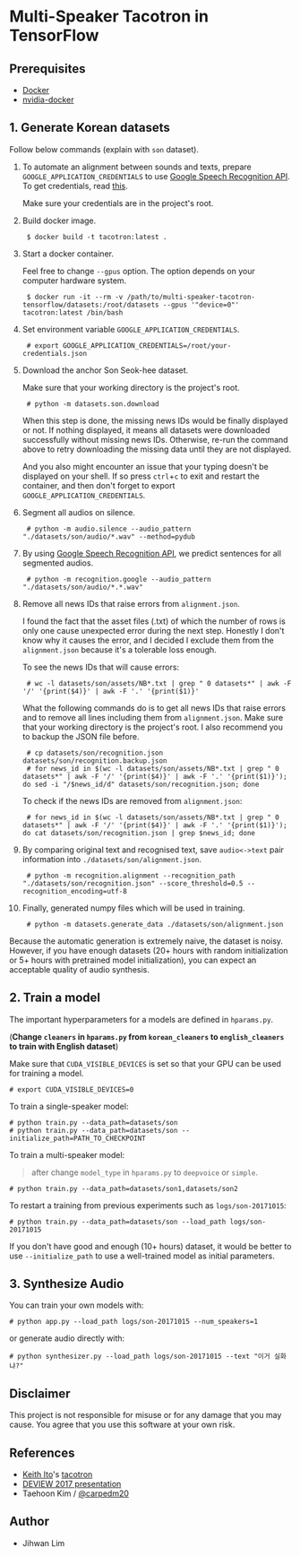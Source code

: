 # Multi-Speaker Tacotron in TensorFlow


## Prerequisites

- [Docker](https://docs.docker.com/install/)
- [nvidia-docker](https://github.com/NVIDIA/nvidia-docker)


## 1. Generate Korean datasets

Follow below commands (explain with `son` dataset).

1. To automate an alignment between sounds and texts, prepare `GOOGLE_APPLICATION_CREDENTIALS` to use [Google Speech Recognition API](https://cloud.google.com/speech/). To get credentials, read [this](https://developers.google.com/identity/protocols/application-default-credentials).

    Make sure your credentials are in the project's root.

2. Build docker image.

        $ docker build -t tacotron:latest .

3. Start a docker container.

    Feel free to change `--gpus` option. The option depends on your computer hardware system.

        $ docker run -it --rm -v /path/to/multi-speaker-tacotron-tensorflow/datasets:/root/datasets --gpus '"device=0"' tacotron:latest /bin/bash

4. Set environment variable `GOOGLE_APPLICATION_CREDENTIALS`.

        # export GOOGLE_APPLICATION_CREDENTIALS=/root/your-credentials.json

5. Download the anchor Son Seok-hee dataset.

    Make sure that your working directory is the project's root.

        # python -m datasets.son.download

    When this step is done, the missing news IDs would be finally displayed or not. If nothing displayed, it means all datasets were downloaded successfully without missing news IDs. Otherwise, re-run the command above to retry downloading the missing data until they are not displayed.

    And you also might encounter an issue that your typing doesn't be displayed on your shell. If so press `ctrl`+`c` to exit and restart the container, and then don't forget to export `GOOGLE_APPLICATION_CREDENTIALS`.

6. Segment all audios on silence.

        # python -m audio.silence --audio_pattern "./datasets/son/audio/*.wav" --method=pydub

7. By using [Google Speech Recognition API](https://cloud.google.com/speech/), we predict sentences for all segmented audios.

        # python -m recognition.google --audio_pattern "./datasets/son/audio/*.*.wav"

8. Remove all news IDs that raise errors from `alignment.json`.

    I found the fact that the asset files (.txt) of which the number of rows is only one cause unexpected error during the next step. Honestly I don't know why it causes the error, and I decided I exclude them from the `alignment.json` because it's a tolerable loss enough.

    To see the news IDs that will cause errors:

        # wc -l datasets/son/assets/NB*.txt | grep " 0 datasets*" | awk -F '/' '{print($4)}' | awk -F '.' '{print($1)}'

    What the following commands do is to get all news IDs that raise errors and to remove all lines including them from `alignment.json`. Make sure that your working directory is the project's root. I also recommend you to backup the JSON file before.

        # cp datasets/son/recognition.json datasets/son/recognition.backup.json
        # for news_id in $(wc -l datasets/son/assets/NB*.txt | grep " 0 datasets*" | awk -F '/' '{print($4)}' | awk -F '.' '{print($1)}'); do sed -i "/$news_id/d" datasets/son/recognition.json; done

    To check if the news IDs are removed from `alignment.json`:

        # for news_id in $(wc -l datasets/son/assets/NB*.txt | grep " 0 datasets*" | awk -F '/' '{print($4)}' | awk -F '.' '{print($1)}'); do cat datasets/son/recognition.json | grep $news_id; done

8. By comparing original text and recognised text, save `audio<->text` pair information into `./datasets/son/alignment.json`.

        # python -m recognition.alignment --recognition_path "./datasets/son/recognition.json" --score_threshold=0.5 --recognition_encoding=utf-8

9. Finally, generated numpy files which will be used in training.

        # python -m datasets.generate_data ./datasets/son/alignment.json

Because the automatic generation is extremely naive, the dataset is noisy. However, if you have enough datasets (20+ hours with random initialization or 5+ hours with pretrained model initialization), you can expect an acceptable quality of audio synthesis.


## 2. Train a model

The important hyperparameters for a models are defined in `hparams.py`.

(**Change `cleaners` in `hparams.py` from `korean_cleaners` to `english_cleaners` to train with English dataset**)

Make sure that `CUDA_VISIBLE_DEVICES` is set so that your GPU can be used for training a model.

    # export CUDA_VISIBLE_DEVICES=0

To train a single-speaker model:

    # python train.py --data_path=datasets/son
    # python train.py --data_path=datasets/son --initialize_path=PATH_TO_CHECKPOINT

To train a multi-speaker model:

> after change `model_type` in `hparams.py` to `deepvoice` or `simple`.

    # python train.py --data_path=datasets/son1,datasets/son2

To restart a training from previous experiments such as `logs/son-20171015`:

    # python train.py --data_path=datasets/son --load_path logs/son-20171015

If you don't have good and enough (10+ hours) dataset, it would be better to use `--initialize_path` to use a well-trained model as initial parameters.


## 3. Synthesize Audio

You can train your own models with:

    # python app.py --load_path logs/son-20171015 --num_speakers=1

or generate audio directly with:

    # python synthesizer.py --load_path logs/son-20171015 --text "이거 실화냐?"


## Disclaimer

This project is not responsible for misuse or for any damage that you may cause. You agree that you use this software at your own risk.


## References

- [Keith Ito](https://github.com/keithito)'s [tacotron](https://github.com/keithito/tacotron)
- [DEVIEW 2017 presentation](https://www.slideshare.net/carpedm20/deview-2017-80824162)
- Taehoon Kim / [@carpedm20](http://carpedm20.github.io/)


## Author

- Jihwan Lim
